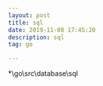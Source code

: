 ```yaml
---
layout: post
title: sql
date: 2019-11-08 17:45:20
description: sql
tag: go

---
```




*\go\src\database\sql